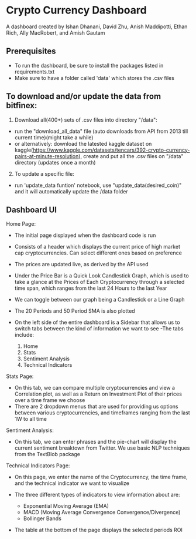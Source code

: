 # Crypto Currency Dashboard

A dashboard created by Ishan Dhanani, David Zhu, Anish Maddipotti, Ethan Rich, Ally MacRobert, and Amish Gautam

## Prerequisites
- To run the dashboard, be sure to install the packages listed in requirements.txt
- Make sure to have a folder called 'data' which stores the .csv files

## To download and/or update the data from bitfinex:
1. Download all(400+) sets of .csv files into directory "/data": 
- run the "download_all_data" file (auto downloads from API from 2013 till current time)(might take a while)
- or alternatively: download the latested kaggle dataset on kaggle(https://www.kaggle.com/datasets/tencars/392-crypto-currency-pairs-at-minute-resolution), create and put all the .csv files on "/data" directory (updates once a month)
2. To update a specific file:
- run 'update_data funtion' notebook, use "update_data(desired_coin)" and it will automatically update the /data folder

## Dashboard UI 
Home Page:
- The initial page displayed when the dashboard code is run
- Consists of a header which displays the current price of high market cap cryptocurrencies. Can select different ones based on preference
- The prices are updated live, as derived by the API used

- Under the Price Bar is a Quick Look Candlestick Graph, which is used to take a glance at the Prices of Each Cryptocurrency through a selected time span, which ranges from the last 24 Hours to the last Year
- We can toggle between our graph being a Candlestick or a Line Graph
- The 20 Periods and 50 Period SMA is also plotted

- On the left side of the entire dashboard is a Sidebar that allows us to switch tabs between the kind of information we want to see
-The tabs include:
	1) Home
	2) Stats
	3) Sentiment Analysis
	4) Technical Indicators 

Stats Page:
- On this tab, we can compare multiple cryptocurrencies and view a Correlation plot, as well as a Return on Investment Plot of their prices over a time frame we choose
- There are 2 dropdown menus that are used for providing us options between various cryptocurrencies, and timeframes ranging from the last 1W to all time

Sentiment Analysis:
- On this tab, we can enter phrases and the pie-chart will display the current sentiment breaktown from Twitter. We use basic NLP techniques from the TextBlob package

Technical Indicators Page:
- On this page, we enter the name of the Cryptocurrency, the time frame, and the technical indicator we want to visualize

- The three different types of indicators to view information about are:
	- Exponential Moving Average (EMA)
	- MACD (Moving Average Convergence Convergence/Divergence) 
	- Bollinger Bands
- The table at the bottom of the page displays the selected periods ROI
